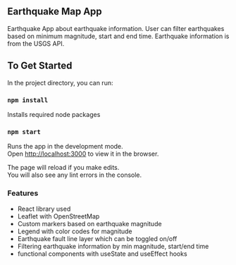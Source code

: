 ## Earthquake Map App

Earthquake App about earthquake information. User can filter earthquakes based on minimum magnitude, start and end time. 
Earthquake information is from the USGS API.

## To Get Started

In the project directory, you can run:

### `npm install`

Installs required node packages 

### `npm start`

Runs the app in the development mode.<br>
Open [http://localhost:3000](http://localhost:3000) to view it in the browser.

The page will reload if you make edits.<br>
You will also see any lint errors in the console.

### Features

- React library used
- Leaflet with OpenStreetMap
- Custom markers based on earthquake magnitude
- Legend with color codes for magnitude
- Earthquake fault line layer which can be toggled on/off
- Filtering earthquake information by min magnitude, start/end time
- functional components with useState and useEffect hooks
